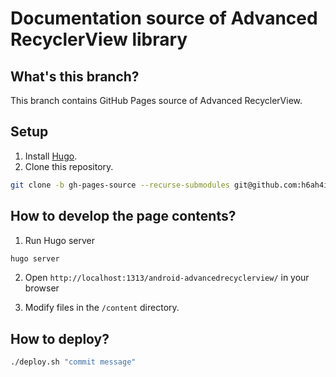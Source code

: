 Documentation source of Advanced RecyclerView library
===

## What's this branch?

This branch contains GitHub Pages source of Advanced RecyclerView.

## Setup

1. Install [Hugo](https://gohugo.io/).
2. Clone this repository.

  ```bash
  git clone -b gh-pages-source --recurse-submodules git@github.com:h6ah4i/android-advancedrecyclerview.git android-advancedrecyclerview-gh-page
  ```

## How to develop the page contents?

1. Run Hugo server

  ```bash
  hugo server
  ```

2. Open `http://localhost:1313/android-advancedrecyclerview/` in your browser

3. Modify files in the `/content` directory.


## How to deploy?

```bash
./deploy.sh "commit message"
```
